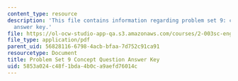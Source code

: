 ```yaml
---
content_type: resource
description: 'This file contains information regarding problem set 9: concept question
  answer key.'
file: https://ol-ocw-studio-app-qa.s3.amazonaws.com/courses/2-003sc-engineering-dynamics-fall-2011/5853a024c48f1bda4b0ca9aefd76014c_MIT2_003SCF11_pset9CoSol.pdf
file_type: application/pdf
parent_uid: 56828116-6798-4acb-bfaa-7d752c91ca91
resourcetype: Document
title: Problem Set 9 Concept Question Answer Key
uid: 5853a024-c48f-1bda-4b0c-a9aefd76014c
---
```

